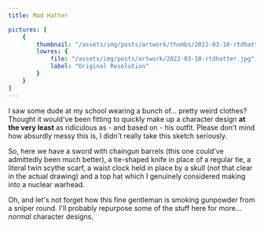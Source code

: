 ```yaml
---
title: Mad Hatter

pictures: [
	{
		thumbnail: "/assets/img/posts/artwork/thumbs/2022-03-10-rtdhatter.jpg",
		lowres: {
			file: "/assets/img/posts/artwork/2022-03-10-rtdhatter.jpg",
			label: "Original Resolution"
		}
	}
]
---
```

I saw some dude at my school wearing a bunch of... pretty weird clothes? Thought it would've been fitting to quickly make up a character design **at the very least** as ridiculous as - and based on - his outfit. Please don't mind how absurdly messy this is, I didn't really take this sketch seriously.

So, here we have a sword with chaingun barrels (this one could've admittedly been much better), a tie-shaped knife in place of a regular tie, a literal twin scythe scarf, a waist clock held in place by a skull (not that clear in the actual drawing) and a top hat which I genuinely considered making into a nuclear warhead.

Oh, and let's not forget how this fine gentleman is smoking gunpowder from a sniper round. I'll probably repurpose some of the stuff here for more... *normal* character designs.

